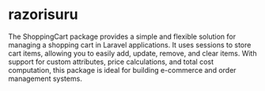 # razorisuru
 The ShoppingCart package provides a simple and flexible solution for managing a shopping cart in Laravel applications. It uses sessions to store cart items, allowing you to easily add, update, remove, and clear items. With support for custom attributes, price calculations, and total cost computation, this package is ideal for building e-commerce and order management systems.
